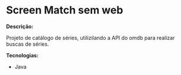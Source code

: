 # Screen Match sem web

**Descrição:**

Projeto de catálogo de séries, utilizilando a API do omdb para realizar buscas de séries.

**Tecnologias:**

* Java



